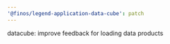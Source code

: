 ```yaml
---
'@finos/legend-application-data-cube': patch
---
```


datacube: improve feedback for loading data products

